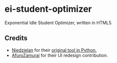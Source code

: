 # ei-student-optimizer
Exponential Idle Student Optimizer, written in HTML5.

## Credits
- [Niedzielan](https://github.com/Niedzielan) for their [original tool in Python.](https://github.com/Niedzielan/ExponentialIdleStudentOptimiser)
- [AfuroZamurai](https://github.com/AfuroZamurai) for their UI redesign contribution.
